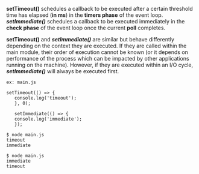 **setTimeout()** schedules a callback to be executed after a certain threshold time has elapsed (**in ms**) in the **timers phase** of the event loop.
<br/>
***setImmediate()*** schedules a callback to be executed immediately in the **check phase** of the event loop once the current **poll** completes.
<br/>

**setTimeout()** and ***setImmediate()*** are similar but behave differently depending on the context they are executed. If they are called within the main module, their order of execution cannot be known (or it depends on performance of the process which can be impacted by other applications running on the machine). However, if they are executed within an I/O cycle, ***setImmediate()*** will always be executed first.

`ex: main.js`

`setTimeout(() => { `<br/>
    `   console.log('timeout');`<br/>
 `   }, 0);`   
 
 `   setImmediate(() => {`   
    `   console.log('immediate');`   
 `   });`

`$ node main.js`<br/>
`timeout`<br/>
`immediate`<br/>

`$ node main.js`<br/>
`immediate`<br/>
`timeout`<br/>
